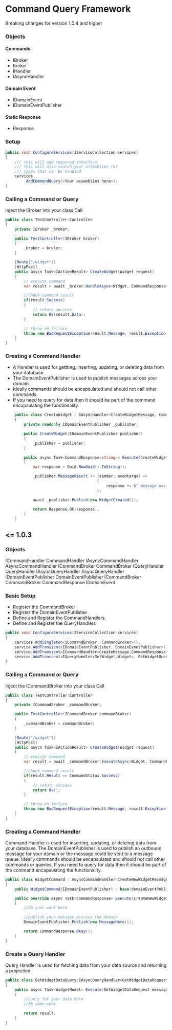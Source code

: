 # Command Query Framework

Breaking changes for version 1.0.4 and higher
### Objects
#### Commands
* IBroker
* Broker
* IHandler
* IAsyncHandler

#### Domain Event
* IDomainEvent
* IDomainEventPublisher

#### Static Response
* Response

### Setup
```cs
public void ConfigureServices(IServiceCollection services)
{
    /// this will add required interface
    /// this will also search your assemblies for
    /// types that can be handled
    services
        .AddCommandQuery(<Your assemblies here>);
}
```

### Calling a Command or Query
Inject the IBroker into your class
Call
```cs
public class TestController:Controller
{
	private IBroker _broker;

	public TestController(IBroker broker)
	{
		_broker = broker;
	}

    [Route("/widget")]
    [HttpPost]
    public asycn Task<IActionResult> CreateWidget(Widget request)
    {
        // execute command
        var result = await _broker.HandleAsync<Widget, CommandResponse<string>>(request);

        //check command result
        if(result.Success)
        {
            // return success
            return Ok(result.Data);
        }

        // throw on failure
        throw new BadRequestException(result.Message, result.Exception);
    }
}
```

### Creating a Command Handler
* A Handler is used for gettting, inserting, updating, or deleting data from your database.
* The DomainEventPublisher is used to publish messages across your domain.
* Ideally commands should be encapsulated and should not call other commands.
* If you need to query for data then it should be part of the command encapsulating the functionality.
```cs
    public class CreateWidget : IAsyncHandler<CreateWidgetMessage, CommandResponse<string>>
    {
        private readonly IDomainEventPublisher _publisher;

        public CreateWidget(IDomainEventPublisher publisher)
        {
            _publisher = publisher;
        }

        public async Task<CommandResponse<string>> Execute(CreateWidgetMessage message)
        {
            var response = Guid.NewGuid().ToString();

            _publisher.MessageResult += (sender, eventargs) =>
                                        {
                                            response += $" message was sent and processed with Success={eventargs.Success}";
                                        };

            await _publisher.Publish(new WidgetCreated());

            return Response.Ok(response);
        }
    }
```

## <= 1.0.3
### Objects
ICommandHandler
CommandHandler
IAsyncCommandHandler
AsyncCommandHandler
ICommandBroker
CommandBroker
IQueryHandler
QueryHandler
IAsyncQueryHandler
AsyncQueryHandler
IDomainEventPublisher
DomainEventPublisher
ICommandBroker
CommandBroker
CommandResponse
IDomainEvent

### Basic Setup
* Register the CommandBroker
* Register the DomainEventPublisher
* Define and Register the CommandHandlers
* Define and Register the QueryHandlers
```cs
public void ConfigureServices(IServiceCollection services)
{
    services.AddSingleton<ICommandBroker, CommandBroker>();
    service.AddTransient<IDomainEventPublisher, DomainEventPublisher>();
    service.AddTransient<ICommandHandler<CreateMessage,CommandResponse>, CreateNewWidgetCommand>();
    service.AddTransient<IQueryHandler<GetWidget,Widget>, GetWidgetQuery>();
}
```
### Calling a Command or Query
Inject the ICommandBroker into your class
Call
```cs
public class TestController:Controller
{
	private ICommandBroker _commandBroker;

	public TestController(ICommandBroker commandBroker)
	{
		_commandBroker = commandBroker;
	}

    [Route("/widget")]
    [HttpPost]
    public asycn Task<IActionResult> CreateWidget(Widget request)
    {
        // execute command
        var result = await _commandBroker.ExecuteAsync<Widget, CommandResponse>(request);

        //check command result
        if(result.Result == CommandStatus.Success)
        {
            // return success
            return Ok();
        }

        // throw on failure
        throw new BadRequestException(result.Message, result.Exception);
    }
}
```
### Creating a Command Handler
Command Handler is used for inserting, updating, or deleting data from your database.
The DomainEventPublisher is used to publish an outbound message for your domain or the message could be sent to a message queue.
Ideally commands should be encapsulated and should not call other commands or queries.
If you need to query for data then it should be part of the command encapsulating the functionality.
```cs
public class WidgetCommand : AsyncCommandHandler<CreateNewWidgetMessage,CommandResponse>
{
    public WidgetCommand(IDomainEventPublisher) : base(domainEventPublisher)

    public override async Task<CommandResponse> Execute(CreateNewWidgetMessage createNewWidgetMessage)
    {
        //do your work here

        //publish your message accross the domain
        DomainEventPublisher.Publish(new MessageHere());

        return CommandResponse.Okay();
    }
}
```

### Create a Query Handler
Query Handler is used for fetching data from your data source and returning a projection.

```cs
public class GetWidgetDataQuery:IAsyncQueryHandler<GetWidgetDataRequest, WidgetModel>
{
    public async Task<WidgetModel> Execute(GetWidgetDataRequest message)
    {
        //query for your data here
        //do some work

        return result;
    }
}
```